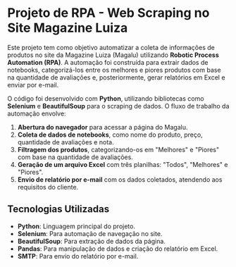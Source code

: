# Projeto de RPA - Web Scraping no Site Magazine Luiza

Este projeto tem como objetivo automatizar a coleta de informações de produtos no site da Magazine Luiza (Magalu) utilizando **Robotic Process Automation (RPA)**. A automação foi construída para extrair dados de notebooks, categorizá-los entre os melhores e piores produtos com base na quantidade de avaliações e, posteriormente, gerar relatórios em Excel e enviar por e-mail.

O código foi desenvolvido com **Python**, utilizando bibliotecas como **Selenium** e **BeautifulSoup** para o scraping de dados. O fluxo de trabalho da automação envolve:

1. **Abertura do navegador** para acessar a página do Magalu.
2. **Coleta de dados de notebooks**, como nome do produto, preço, quantidade de avaliações e nota.
3. **Filtragem dos produtos**, categorizando-os em "Melhores" e "Piores" com base na quantidade de avaliações.
4. **Geração de um arquivo Excel** com três planilhas: "Todos", "Melhores" e "Piores".
5. **Envio de relatório por e-mail** com os dados coletados, atendendo aos requisitos do cliente.

## Tecnologias Utilizadas

- **Python**: Linguagem principal do projeto.
- **Selenium**: Para automação de navegação no site.
- **BeautifulSoup**: Para extração de dados da página.
- **Pandas**: Para manipulação de dados e criação do relatório em Excel.
- **SMTP**: Para envio do relatório por e-mail.


